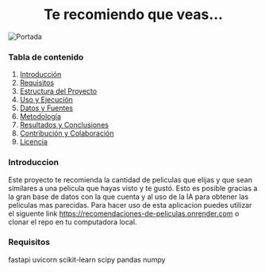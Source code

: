<h1 align='center'>
<b>Te recomiendo que veas...</b>
</h1>

![Portada](Data/portada.jpg)

### Tabla de contenido
1. [Introducción](#Introduccion)
2. [Requisitos](#Requisitos)
3. [Estructura del Proyecto](#estructura-del-proyecto)
4. [Uso y Ejecución](#uso-y-ejecución)
5. [Datos y Fuentes](#datos-y-fuentes)
6. [Metodología](#metodología)
7. [Resultados y Conclusiones](#resultados-y-conclusiones)
8. [Contribución y Colaboración](#contribución-y-colaboración)
9. [Licencia](#licencia)

### Introduccion
Este proyecto te recomienda la cantidad de peliculas que elijas y que sean similares a una pelicula que hayas visto y te gustó. Esto es posible gracias a la gran base de datos con la que cuenta y al uso de la IA para obtener las peliculas mas parecidas.
Para hacer uso de esta aplicacion puedes utilizar el siguente link https://recomendaciones-de-peliculas.onrender.com o clonar el repo en tu computadora local. 

### Requisitos
fastapi
uvicorn
scikit-learn
scipy
pandas
numpy
